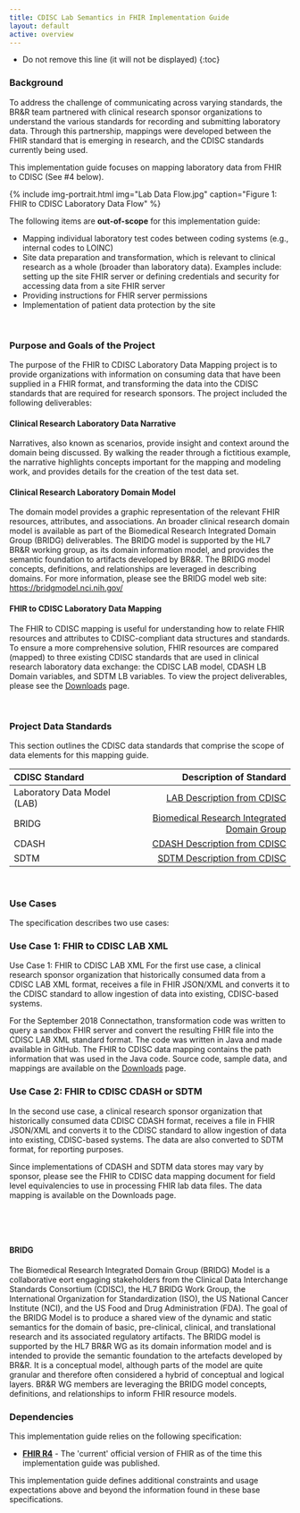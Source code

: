 ```yaml
---
title: CDISC Lab Semantics in FHIR Implementation Guide
layout: default
active: overview
---
```


<!-- TOC  the css styling for this is \pages\assets\css\project.css under 'markdown-toc'-->

* Do not remove this line (it will not be displayed)
{:toc}


<!-- end TOC -->

###  Background
To address the challenge of communicating across varying standards, the BR&R team partnered with clinical research sponsor organizations to understand the various standards for recording and submitting laboratory data.  Through this partnership, mappings were developed between the FHIR standard that is emerging in research, and the CDISC standards currently being used.

This implementation guide focuses on mapping laboratory data from FHIR to CDISC (See #4 below).

{% include img-portrait.html img="Lab Data Flow.jpg" caption="Figure 1: FHIR to CDISC Laboratory Data Flow" %}

The following items are **out-of-scope** for this implementation guide:
* Mapping individual laboratory test codes between coding systems (e.g., internal codes to LOINC) 
* Site data preparation and transformation, which is relevant to clinical research as a whole (broader than laboratory data).  Examples include: setting up the site FHIR server or defining credentials and security for accessing data from a site FHIR server
* Providing instructions for FHIR server permissions
* Implementation of patient data protection by the site

<br />

###  Purpose and Goals of the Project

The purpose of the FHIR to CDISC Laboratory Data Mapping project is to provide organizations with information on consuming data that have been supplied in a FHIR format, and transforming the data into the CDISC standards that are required for research sponsors. The project included the following deliverables:


#### Clinical Research Laboratory Data Narrative
Narratives, also known as scenarios, provide insight and context around the domain being discussed. By walking the reader through a fictitious example, the narrative highlights concepts important for the mapping and modeling work, and provides details for the creation of the test data set.

#### Clinical Research Laboratory Domain Model
The domain model provides a graphic representation of the relevant FHIR resources, attributes, and associations.  An broader clinical research domain model is available as part of the Biomedical Research Integrated Domain Group (BRIDG) deliverables.  The BRIDG model is supported by the HL7 BR&R working group, as its domain information model, and provides the semantic foundation to artifacts developed by BR&R.  The BRIDG model concepts, definitions, and relationships are leveraged in describing domains.  For more information, please see the BRIDG model web site: https://bridgmodel.nci.nih.gov/

#### FHIR to CDISC Laboratory Data Mapping
The FHIR to CDISC mapping is useful for understanding how to relate FHIR resources and attributes to CDISC-compliant data structures and standards. To ensure a more comprehensive solution, FHIR resources are compared (mapped) to three existing CDISC standards that are used in clinical research laboratory data exchange: the CDISC LAB model, CDASH LB Domain variables, and SDTM LB variables.
To view the project deliverables, please see the [Downloads](downloads.html) page. 

<br />

### Project Data Standards

This section outlines the CDISC data standards that comprise the scope of data elements for this mapping guide.

| CDISC Standard  | Description of Standard |
:----------------|-------------------------------------------------------------:|
| Laboratory Data Model (LAB) | [LAB Description from CDISC](https://www.cdisc.org/standards/data-exchange/lab) |
| BRIDG | [Biomedical Research Integrated Domain Group](https://bridgmodel.nci.nih.gov/) |
| CDASH | [CDASH Description from CDISC](https://www.cdisc.org/standards/foundational/cdash) |
| SDTM | [SDTM Description from CDISC](https://www.cdisc.org/standards/foundational/sdtm) |

<br />

### Use Cases

The specification describes two use cases:

### Use Case 1: FHIR to CDISC LAB XML

Use Case 1: FHIR to CDISC LAB XML
For the first use case, a clinical research sponsor organization that historically consumed data from a CDISC LAB XML format, receives a file in FHIR JSON/XML and converts it to the CDISC standard to allow ingestion of data into existing, CDISC-based systems. 

For the September 2018 Connectathon, transformation code was written to query a sandbox FHIR server and convert the resulting FHIR file into the CDISC LAB XML standard format. The code was written in Java and made available in GitHub. The FHIR to CDISC data mapping contains the path information that was used in the Java code. Source code, sample data, and mappings are available on the [Downloads](downloads.html) page.

### Use Case 2: FHIR to CDISC CDASH or SDTM

In the second use case, a clinical research sponsor organization that historically consumed data CDISC CDASH format, receives a file in FHIR JSON/XML and converts it to the CDISC standard to allow ingestion of data into existing, CDISC-based systems.  The data are also converted to SDTM format, for reporting purposes. 

Since implementations of CDASH and SDTM data stores may vary by sponsor, please see the FHIR to CDISC data mapping document for field level equivalencies to use in processing FHIR lab data files. The data mapping is available on the Downloads page.

<p>&nbsp;</p>
<br />

#### BRIDG
The Biomedical Research Integrated Domain Group (BRIDG) Model is a collaborative eort engaging stakeholders from the Clinical Data Interchange Standards Consortium (CDISC), the HL7 BRIDG Work Group, the International Organization for Standardization (ISO), the US National Cancer Institute (NCI), and the US Food and Drug Administration (FDA). The goal of the BRIDG Model is to produce a shared view of the dynamic and static semantics for the domain of basic, pre-clinical, clinical, and translational research and its associated regulatory artifacts. The BRIDG model is supported by the HL7 BR&R WG as its domain information model and is intended to provide the semantic foundation to the artefacts developed by BR&R. It is a conceptual model, although parts of the model are quite granular and therefore often considered a hybrid of conceptual and logical layers. BR&R WG members are leveraging the BRIDG model concepts, definitions, and relationships to inform FHIR resource models.

### Dependencies
This implementation guide relies on the following specification:
* **[FHIR R4]({{site.data.fhir.path}})** - The 'current' official version of FHIR as of the time this implementation guide was published.  

This implementation guide defines additional constraints and usage expectations above and beyond the information found in these base specifications.

<br/>
